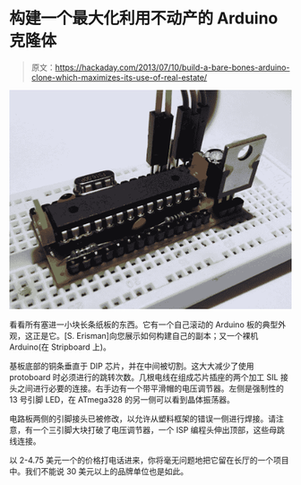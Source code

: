 # 构建一个最大化利用不动产的 Arduino 克隆体

> 原文：<https://hackaday.com/2013/07/10/build-a-bare-bones-arduino-clone-which-maximizes-its-use-of-real-estate/>

![barebones-arduino-clone-at-home](img/7c8d4193f1444bc2b9d18210b049ecb3.png)

看看所有塞进一小块长条纸板的东西。它有一个自己滚动的 Arduino 板的典型外观，这正是它。[S. Erisman]向您展示如何构建自己的副本；又一个裸机 Arduino(在 Stripboard 上)。

基板底部的铜条垂直于 DIP 芯片，并在中间被切割。这大大减少了使用 protoboard 时必须进行的跳转次数。几根电线在组成芯片插座的两个加工 SIL 接头之间进行必要的连接。右手边有一个带平滑帽的电压调节器。左侧是强制性的 13 号引脚 LED，在 ATmega328 的另一侧可以看到晶体振荡器。

电路板两侧的引脚接头已被修改，以允许从塑料框架的错误一侧进行焊接。请注意，有一个三引脚大块打破了电压调节器，一个 ISP 编程头伸出顶部，这些母跳线连接。

以 2-4.75 美元一个的价格打电话进来，你将毫无问题地把它留在长厅的一个项目中。我们不能说 30 美元以上的品牌单位也是如此。